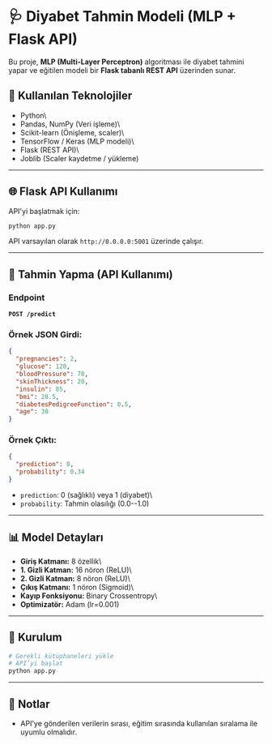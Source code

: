# 🩺 Diyabet Tahmin Modeli (MLP + Flask API)

Bu proje, **MLP (Multi-Layer Perceptron)** algoritması ile diyabet
tahmini yapar ve eğitilen modeli bir **Flask tabanlı REST API**
üzerinden sunar.

## 🔹 Kullanılan Teknolojiler

-   Python\
-   Pandas, NumPy (Veri işleme)\
-   Scikit-learn (Önişleme, scaler)\
-   TensorFlow / Keras (MLP modeli)\
-   Flask (REST API)\
-   Joblib (Scaler kaydetme / yükleme)

------------------------------------------------------------------------

## 🌐 Flask API Kullanımı

API'yi başlatmak için:

``` bash
python app.py
```

API varsayılan olarak `http://0.0.0.0:5001` üzerinde çalışır.

------------------------------------------------------------------------

## 📡 Tahmin Yapma (API Kullanımı)

### Endpoint

**`POST /predict`**

### Örnek JSON Girdi:

``` json
{
  "pregnancies": 2,
  "glucose": 120,
  "bloodPressure": 70,
  "skinThickness": 20,
  "insulin": 85,
  "bmi": 28.5,
  "diabetesPedigreeFunction": 0.5,
  "age": 30
}
```

### Örnek Çıktı:

``` json
{
  "prediction": 0,
  "probability": 0.34
}
```

-   `prediction`: 0 (sağlıklı) veya 1 (diyabet)\
-   `probability`: Tahmin olasılığı (0.0--1.0)

------------------------------------------------------------------------

## 📊 Model Detayları

-   **Giriş Katmanı:** 8 özellik\
-   **1. Gizli Katman:** 16 nöron (ReLU)\
-   **2. Gizli Katman:** 8 nöron (ReLU)\
-   **Çıkış Katmanı:** 1 nöron (Sigmoid)\
-   **Kayıp Fonksiyonu:** Binary Crossentropy\
-   **Optimizatör:** Adam (lr=0.001)

------------------------------------------------------------------------

## 🚀 Kurulum

``` bash
# Gerekli kütüphaneleri yükle
# API’yi başlat
python app.py
```

------------------------------------------------------------------------

## 📌 Notlar

-   API'ye gönderilen verilerin sırası, eğitim sırasında kullanılan
    sıralama ile uyumlu olmalıdır.
